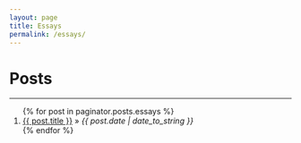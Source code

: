 ```yaml
---
layout: page
title: Essays 
permalink: /essays/
---
```


<div id="Essays">
  <h1>Posts</h1>
  <hr />

  <ol class="posts">
    {% for post in paginator.posts.essays %}
      <li><a href="{{ post.url }}">{{ post.title }}</a> &raquo; <i><span>{{ post.date | date_to_string }}</span></i></li>
    {% endfor %}
  </ol>

</div>